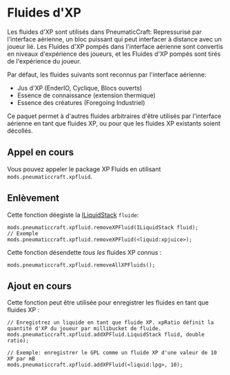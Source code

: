 # Fluides d'XP

Les fluides d'XP sont utilisés dans PneumaticCraft: Repressurisé par l'interface aérienne, un bloc puissant qui peut interfacer à distance avec un joueur lié. Les Fluides d'XP pompés dans l'interface aérienne sont convertis en niveaux d'expérience des joueurs, et les Fluides d'XP pompés sont tirés de l'expérience du joueur.

Par défaut, les fluides suivants sont reconnus par l'interface aérienne:

* Jus d'XP (EnderIO, Cyclique, Blocs ouverts)
* Essence de connaissance (extension thermique)
* Essence des créatures (Foregoing Industriel)

Ce paquet permet à d'autres fluides arbitraires d'être utilisés par l'interface aérienne en tant que fluides XP, ou pour que les fluides XP existants soient décollés.

## Appel en cours

Vous pouvez appeler le package XP Fluids en utilisant `mods.pneumaticcraft.xpfluid`.

## Enlèvement

Cette fonction déegiste la [ILiquidStack](/Vanilla/Liquids/ILiquidStack/) `fluide`:

```zenscript
mods.pneumaticcraft.xpfluid.removeXPFluid(ILiquidStack fluid);
// Exemple
mods.pneumaticcraft.xpfluid.removeXPFluid(<liquid:xpjuice>);
```

Cette fonction désendette *tous les* fluides XP connus :

```zenscript
mods.pneumaticcraft.xpfluid.removeAllXPFluids();
```

## Ajout en cours

Cette fonction peut être utilisée pour enregistrer les fluides en tant que fluides XP :

```zenscript
// Enregistrez un liquide en tant que fluide XP. xpRatio définit la quantité d'XP du joueur par millibucket de fluide.
mods.pneumaticcraft.xpfluid.addXPFluid.LiquidStack fluid, double ratio);

// Exemple: enregistrer le GPL comme un fluide XP d'une valeur de 10 XP par mB
mods.pneumaticcraft.xpfluid.addXPFluid(<liquid:lpg>, 10);
```